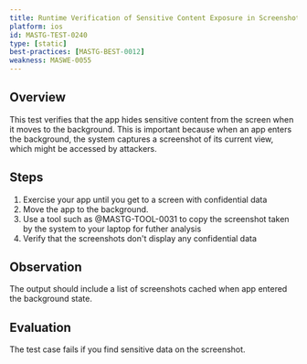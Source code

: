 ```yaml
---
title: Runtime Verification of Sensitive Content Exposure in Screenshots During App Backgrounding
platform: ios
id: MASTG-TEST-0240
type: [static]
best-practices: [MASTG-BEST-0012]
weakness: MASWE-0055
---
```


## Overview

This test verifies that the app hides sensitive content from the screen when it moves to the background. This is important because when an app enters the background, the system captures a screenshot of its current view, which might be accessed by attackers.

## Steps

1. Exercise your app until you get to a screen with confidential data
2. Move the app to the background.
3. Use a tool such as @MASTG-TOOL-0031 to copy the screenshot taken by the system to your laptop for futher analysis
4. Verify that the screenshots don't display any confidential data

## Observation

The output should include a list of screenshots cached when app entered the background state.

## Evaluation

The test case fails if you find sensitive data on the screenshot.
